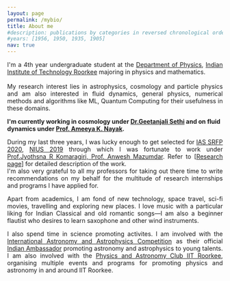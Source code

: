 ```yaml
---
layout: page
permalink: /mybio/
title: About me
#description: publications by categories in reversed chronological order. generated by jekyll-scholar.
#years: [1956, 1950, 1935, 1905]
nav: true
---
```

<p align="justify">
I'm a 4th year undergraduate student at the <a href="https://ph.iitr.ac.in/departments/PH/pages/index.html">Department of Physics</a>, <a href="https://new.iitr.ac.in/">Indian Institute of Technology Roorkee</a> majoring in physics and mathematics. <br/> <br/> My research interest lies in astrophysics, cosmology and particle physics and am also interested in  fluid dynamics, general physics, numerical methods and algorithms like ML, Quantum Computing for their usefulness in these domains. </p> 

<p> <b> I'm currently working in cosmology under <a href="https://www.ststephens.edu/department-of-physics/dr-geetanjali-sethi/">Dr.Geetanjali Sethi</a> and on fluid dynamics under <a href="https://www.iitr.ac.in/~MA/Ameeya__Kumar_Nayak">Prof. Ameeya K. Nayak</a>.</b>

<p align="justify"> During my last three years, I was lucky enough to get selected for <a href="https://web-japps.ias.ac.in:8443/fellowship2020/lists/result.jsp">IAS SRFP 2020</a>, <a href="https://www.hbcse.tifr.res.in/data/national-initiative-on-undergraduate-sciences-nius">NIUS 2019</a> through which I was fortunate to work under <a href="http://chep.iisc.ac.in/Personnel/pages/jyothsna/index.html">Prof.Jyothsna R Komaragiri, <a href="https://scholar.google.co.in/citations?user=UOV5qTsAAAAJ&hl=en">Prof. Anwesh Mazumdar</a>. Refer to [<a href="/vanshaj-kerni/projects/">Research page</a>] for detailed description of the work. <br/> I'm also very grateful to all my professors for taking out there time to write recommendations on my behalf for the multitude of research internships and programs I have applied for. 

<p align="justify">
Apart from academics, I am fond of new technology, space travel, sci-fi movies, travelling and exploring new places. I love music with a particular liking for Indian Classical and old romantic songs—I am also a beginner flautist who desires to learn saxophone and other wind instruments.
</p>

<p align="justify">
I also spend time in science promoting activites. I am involved with the <a href="https://iaac.space/en/">International Astronomy and Astrophysics Competition</a> as their official <a href="https://iaac.space/en/vankerni">Indian Ambassador</a> promoting astronomy and astrophysics to young talents. I am also involved with the <a href="https://www.facebook.com/physastroclubiitr/">Physics and Astronomy Club IIT Roorkee</a>, organising multiple events and programs for promoting physics and astronomy in and around IIT Roorkee.
</p>